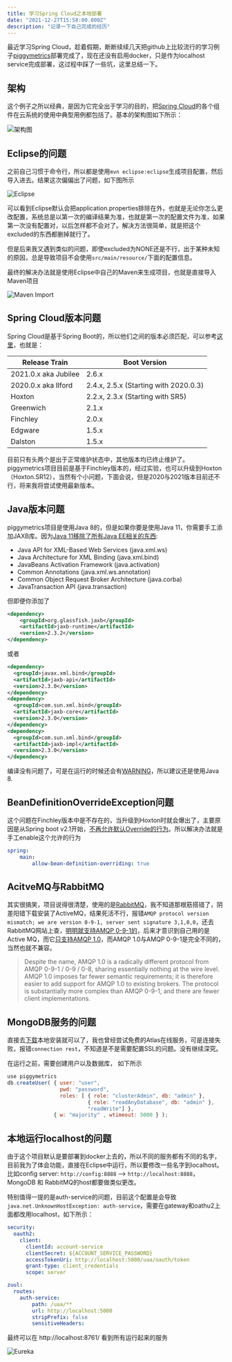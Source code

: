 ```yaml
---
title: 学习Spring Cloud之本地部署
date: "2021-12-27T15:58:00.000Z"
description: "记录一下自己完成的经历"
---
```


最近学习Spring Cloud，趁着假期，断断续续几天把github上比较流行的学习例子[piggymetrics](https://github.com/sqshq/piggymetrics)部署完成了，现在还没有启用docker，只是作为localhost service完成部署，这过程中踩了一些坑，这里总结一下。

## 架构

这个例子之所以经典，是因为它完全出于学习的目的，把[Spring Cloud](https://spring.io/projects/spring-cloud)的各个组件在云系统的使用中典型用例都包括了。基本的架构图如下所示：

![架构图](https://cloud.githubusercontent.com/assets/6069066/13906840/365c0d94-eefa-11e5-90ad-9d74804ca412.png)

## Eclipse的问题

之前自己习惯于命令行，所以都是使用`mvn eclipse:eclipse`生成项目配置，然后导入进去。结果这次偏偏出了问题，如下图所示

![Eclipse](2021-12-12-Eclipse.png)

可以看到Eclipse默认会把application.properties排除在外，也就是无论你怎么更改配置，系统总是以第一次的编译结果为准，也就是第一次的配置文件为准，如果第一次没有配置对，以后怎样都不会对了。解决方法很简单，就是把这个excluded的东西都删掉就行了。

但是后来我又遇到类似的问题，即使excluded为NONE还是不行，出于某种未知的原因，总是导致项目不会使用`src/main/resource/`下面的配置信息。

最终的解决办法就是使用Eclipse中自己的Maven来生成项目，也就是直接导入Maven项目

![Maven Import](2021-12-27-eclipse-import.png)

## Spring Cloud版本问题

Spring Cloud是基于Spring Boot的，所以他们之间的版本必须匹配，可以参考[这里](https://spring.io/projects/spring-cloud)，也就是：

|Release Train |Boot Version 
--- | --- 
|2021.0.x aka Jubilee|2.6.x
|2020.0.x aka Ilford|2.4.x, 2.5.x (Starting with 2020.0.3)
|Hoxton|2.2.x, 2.3.x (Starting with SR5)
|Greenwich|2.1.x
|Finchley|2.0.x
|Edgware|1.5.x
|Dalston|1.5.x

目前只有头两个是出于正常维护状态中，其他版本均已终止维护了。piggymetrics项目目前是基于Finchley版本的，经过实验，也可以升级到Hoxton（Hoxton.SR12），当然有个小问题，下面会说，但是2020与2021版本目前还不行，将来我将尝试使用最新版本。

## Java版本问题

piggymetrics项目是使用Java 8的，但是如果你要是使用Java 11，你需要手工添加JAXB库。因为[Java 11移除了所有Java EE相关的东西](https://www.oracle.com/java/technologies/javase/11-relnote-issues.html#JDK-8190378):

* Java API for XML-Based Web Services (java.xml.ws)
* Java Architecture for XML Binding (java.xml.bind)
* JavaBeans Activation Framework (java.activation)
* Common Annotations (java.xml.ws.annotation)
* Common Object Request Broker Architecture (java.corba)
* JavaTransaction API (java.transaction)

但即便你添加了

```xml
<dependency>   
    <groupId>org.glassfish.jaxb</groupId>   
    <artifactId>jaxb-runtime</artifactId>   
    <version>2.3.2</version> 
</dependency>
```

或者

```xml
<dependency>
  <groupId>javax.xml.bind</groupId>
  <artifactId>jaxb-api</artifactId>
  <version>2.3.0</version>
</dependency>
<dependency>
  <groupId>com.sun.xml.bind</groupId>
  <artifactId>jaxb-core</artifactId>
  <version>2.3.0</version>
</dependency>
<dependency>
  <groupId>com.sun.xml.bind</groupId>
  <artifactId>jaxb-impl</artifactId>
  <version>2.3.0</version>
</dependency>
```

编译没有问题了，可是在运行的时候还会有[WARNING](https://www.dariawan.com/tutorials/java/using-jaxb-java-11/)，所以建议还是使用Java 8.

## BeanDefinitionOverrideException问题

这个问题在Finchley版本中是不存在的，当升级到Hoxton时就会爆出了，主要原因是从Spring boot v2.1开始，[不再允许默认Override的行为](https://github.com/spring-projects/spring-boot/wiki/Spring-Boot-2.1-Release-Notes#bean-overriding)。所以解决办法就是手工enable这个允许的行为

```yml
spring:
    main:
        allow-bean-definition-overriding: true
```

## AcitveMQ与RabbitMQ

其实很搞笑，项目说得很清楚，使用的是[RabbitMQ](https://github.com/rabbitmq/rabbitmq-server/releases)，我不知道那根筋搭错了，阴差阳错下载安装了ActiveMQ，结果死活不行，报错`AMQP protocol version mismatch; we are version 0-9-1, server sent signature 3,1,0,0`，还去RabbitMQ网站上查，[明明就支持AMQP 0-9-1的](https://www.rabbitmq.com/protocols.html)，后来才意识到自己用的是Active MQ，而它[只支持AMQP 1.0](https://activemq.apache.org/amqp)，而AMQP 1.0与AMQP 0-9-1是完全不同的，当然也就不兼容。

>Despite the name, AMQP 1.0 is a radically different protocol from AMQP 0-9-1 / 0-9 / 0-8, sharing essentially nothing at the wire level. AMQP 1.0 imposes far fewer semantic requirements; it is therefore easier to add support for AMQP 1.0 to existing brokers. The protocol is substantially more complex than AMQP 0-9-1, and there are fewer client implementations.

## MongoDB服务的问题

直接去[下载](https://www.mongodb.com/try/download/community?tck=docs_server&_ga=2.12591603.552439641.1640536151-1372320638.1640536151)本地安装就可以了，我也曾经尝试免费的Atlas在线服务，可是连接失败，报错`connection rest`，不知道是不是需要配置SSL的问题。没有继续深究。

在运行之前，需要创建用户以及数据库， 如下所示

```javascript
use piggymetrics
db.createUser( { user: "user",
                 pwd: "password",  
                 roles: [ { role: "clusterAdmin", db: "admin" },
                          { role: "readAnyDatabase", db: "admin" },
                          "readWrite"] },
               { w: "majority" , wtimeout: 5000 } );
```

## 本地运行localhost的问题

由于这个项目默认是要部署到docker上去的，所以不同的服务都有不同的名字，目前我为了体会功能，直接在Eclipse中运行，所以要修改一些名字到localhost。比如config server: `http://config:8888` --> `http://localhost:8888`， MongoDB 和 RabbitMQ的host都要做类似更改。

特别值得一提的是auth-service的问题，目前这个配置是会导致`java.net.UnknownHostException: auth-service`，需要在gateway和oathu2上面都改用localhost，如下所示：

```yml
security:
  oauth2:
    client:
      clientId: account-service
      clientSecret: ${ACCOUNT_SERVICE_PASSWORD}
      accessTokenUri: http://localhost:5000/uaa/oauth/token
      grant-type: client_credentials
      scope: server	
```

```yml
zuul:
  routes:
    auth-service:
        path: /uaa/**
        url: http://localhost:5000
        stripPrefix: false
        sensitiveHeaders:
```

最终可以在 http://localhost:8761/ 看到所有运行起来的服务

![Eureka](2021-12-27-Eureka.png)


